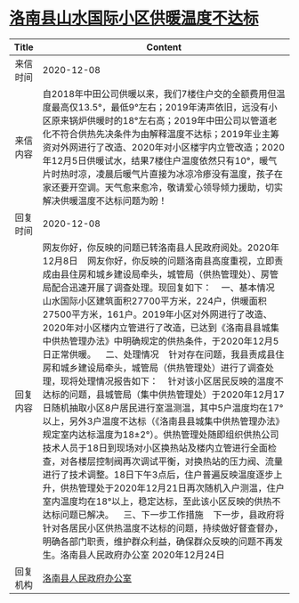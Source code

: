 # <a href="http://www.shangluo.gov.cn/zmhd/ldxxxx.jsp?urltype=leadermail.LeaderMailContentUrl&wbtreeid=1112&leadermailid=6685">洛南县山水国际小区供暖温度不达标</a>
| Title |                                                                                                                                                                                                                                                                                                                                                      Content                                                                                                                                                                                                                                                                                                                                                       |
|:-----:|--------------------------------------------------------------------------------------------------------------------------------------------------------------------------------------------------------------------------------------------------------------------------------------------------------------------------------------------------------------------------------------------------------------------------------------------------------------------------------------------------------------------------------------------------------------------------------------------------------------------------------------------------------------------------------------------------------------------|
| 来信时间  | 2020-12-08                                                                                                                                                                                                                                                                                                                                                                                                                                                                                                                                                                                                                                                                                                         |
| 来信内容  | 自2018年中田公司供暖以来，我们7楼住户交的全额费用但温度最高仅13.5°，最低9°左右；2019年涛声依旧，远没有小区原来锅炉供暖时的18°左右高；2019年中田公司以管道老化不符合供热先决条件为由解释温度不达标；2019年业主筹资对外网进行了改造、2020年对小区楼宇内立管改造；2020年12月5日供暖试水，结果7楼住户温度依然只有10°，暖气片时热时凉，凌晨后暖气片直接为冰凉冷瘆没有温度，孩子在家还要开空调。天气愈来愈冷，敬请爱心领导倾力援助，切实解决供暖温度不达标问题为盼！                                                                                                                                                                                                                                                                                                                                                                                                                                                               |
| 回复时间  | 2020-12-08                                                                                                                                                                                                                                                                                                                                                                                                                                                                                                                                                                                                                                                                                                         |
| 回复内容  | 网友你好，你反映的问题已转洛南县人民政府阅处。2020年12月8日    网友你好，你反映的问题洛南县高度重视，立即责成由县住房和城乡建设局牵头，城管局（供热管理处）、房管局配合迅速开展了调查处理。现回复如下：    一、基本情况    山水国际小区建筑面积27700平方米，224户，供暖面积27500平方米，161户。2019年小区对外网进行了改造、2020年对小区楼内立管进行了改造，已达到《洛南县县城集中供热管理办法》中明确规定的供热条件，于2020年12月5日正常供暖。    二、处理情况    针对存在问题，我县责成县住房和城乡建设局牵头，城管局（供热管理处）进行了调查处理，现将处理情况报告如下：    针对该小区居民反映的温度不达标的问题，县城管局（集中供热管理处）于2020年12月17日随机抽取小区8户居民进行室温测温，其中5户温度均在17°以上，另外3户温度不达标（《洛南县县城集中供热管理办法》规定室内达标温度为18±2°）。供热管理处随即组织供热公司技术人员于18日到现场对小区换热站及楼内立管进行全面检查，对各楼层控制阀再次调试平衡，对换热站的压力阀、流量进行了技术调整。18日下午3点后，住户普遍反映温度逐步上升，供热管理处于2020年12月21日再次随机入户测温，住户室内温度均在18°以上，稳定达标，至此该小区反映的供热不达标问题已解决。    三、下一步工作措施    下一步，县政府将针对各居民小区供热温度不达标的问题，持续做好督查督办，明确各部门职责，维护群众利益，确保群众反映的问题不再发生。洛南县人民政府办公室 2020年12月24日 |
| 回复机构  | <a href="../../categories/agencies/洛南县人民政府办公室.md">洛南县人民政府办公室</a>                                                                                                                                                                                                                                                                                                                                                                                                                                                                                                                                                                                                                                                   |